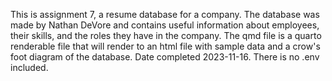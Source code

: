 This is assignment 7, a resume database for a company. The database was made by Nathan DeVore and contains useful information about employees, their skills, and the roles they have in the company. The qmd file is a quarto renderable file that will render to an html file with sample data and a crow's foot diagram of the database. Date completed 2023-11-16. There is no .env included. 